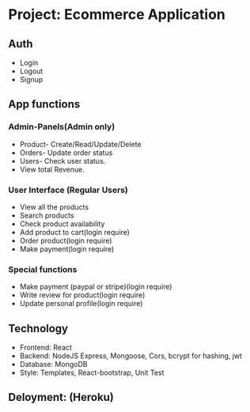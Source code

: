# Project: Ecommerce Application 

## Auth
* Login
* Logout
* Signup
  
## App functions

### Admin-Panels(Admin only)
* Product- Create/Read/Update/Delete 
* Orders- Update order status
* Users- Check user status.
* View total Revenue. 
  
### User Interface (Regular Users)
* View all the products
* Search products
* Check product availability 
* Add product to cart(login require)
* Order product(login require)
* Make payment(login require)
  
### Special functions
* Make payment (paypal or stripe)(login require)
* Write review for product(login require)
* Update personal profile(login require)
  
## Technology
* Frontend: React
* Backend: NodeJS Express, Mongoose, Cors, bcrypt for hashing, jwt
* Database: MongoDB
* Style: Templates, React-bootstrap,  Unit Test
  
## Deloyment: (Heroku)